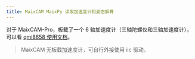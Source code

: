 ```yaml
---
title: MaixCAM MaixPy 读取加速度计和姿态解算
---
```


对于 MaixCAM-Pro，板载了一个 6 轴加速度计（三轴陀螺仪和三轴加速度计），可以看 [qmi8658 使用文档](./qmi8658.md)。
> MaixCAM 无板载加速度计，可自行外接使用 iic 驱动。


